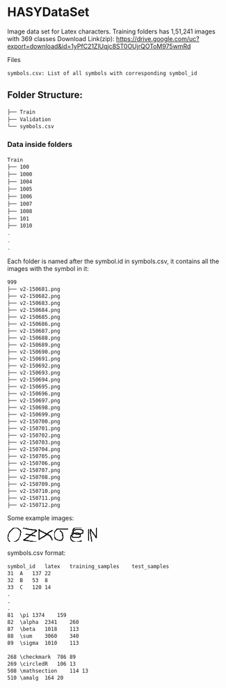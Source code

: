 # HASYDataSet
Image data set for Latex characters. Training folders has 1,51,241 images with 369 classes
Download Link(zip):  https://drive.google.com/uc?export=download&id=1yPfC21ZlUqjc8ST0OUjrQOToM975wmRd




Files
```bash
symbols.csv: List of all symbols with corresponding symbol_id
```

## Folder Structure:
```bash
├── Train
├── Validation
└── symbols.csv
```
### Data inside folders

```bash
Train
├── 100
├── 1000
├── 1004
├── 1005
├── 1006
├── 1007
├── 1008
├── 101
├── 1010
.
.
.
```
Each folder is named after the symbol.id in symbols.csv, it contains all the images with the symbol in it:

```
999
├── v2-150681.png
├── v2-150682.png
├── v2-150683.png
├── v2-150684.png
├── v2-150685.png
├── v2-150686.png
├── v2-150687.png
├── v2-150688.png
├── v2-150689.png
├── v2-150690.png
├── v2-150691.png
├── v2-150692.png
├── v2-150693.png
├── v2-150694.png
├── v2-150695.png
├── v2-150696.png
├── v2-150697.png
├── v2-150698.png
├── v2-150699.png
├── v2-150700.png
├── v2-150701.png
├── v2-150702.png
├── v2-150703.png
├── v2-150704.png
├── v2-150705.png
├── v2-150706.png
├── v2-150707.png
├── v2-150708.png
├── v2-150709.png
├── v2-150710.png
├── v2-150711.png
├── v2-150712.png
```

Some example images:

![symbol_id = XXX](v2-00151.png?raw=true "") 
![symbol_id = XXX](v2-01593.png?raw=true "") 
![symbol_id = XXX](v2-09067.png?raw=true "")
![symbol_id = XXX](v2-15496.png?raw=true "") 
![symbol_id = XXX](v2-16263.png?raw=true "") 
![symbol_id = XXX](v2-16808.png?raw=true "") 


symbols.csv format:
```csv
symbol_id	latex	training_samples	test_samples
31	A	137	22
32	B	53	8
33	C	120	14
.
.
.
81	\pi	1374	159
82	\alpha	2341	260
87	\beta	1018	113
88	\sum	3060	340
89	\sigma	1010	113

268	\checkmark	786	89
269	\circledR	106	13
508	\mathsection	114	13
510	\amalg	164	20

```


